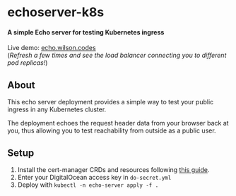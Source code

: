 # echoserver-k8s
#### A simple Echo server for testing Kubernetes ingress

Live demo: [echo.wilson.codes](https://echo.wilson.codes)\
(_Refresh a few times and see the load balancer connecting you to different pod replicas!_)

## About

This echo server deployment provides a simple way to test your public ingress in any Kubernetes cluster.

The deployment echoes the request header data from your browser back at you, thus allowing you to test reachability from outside as a public user.

## Setup

1. Install the cert-manager CRDs and resources following [this guide](https://cert-manager.io/docs/installation/).
2. Enter your DigitalOcean access key in `do-secret.yml`
3. Deploy with `kubectl -n echo-server apply -f .`
